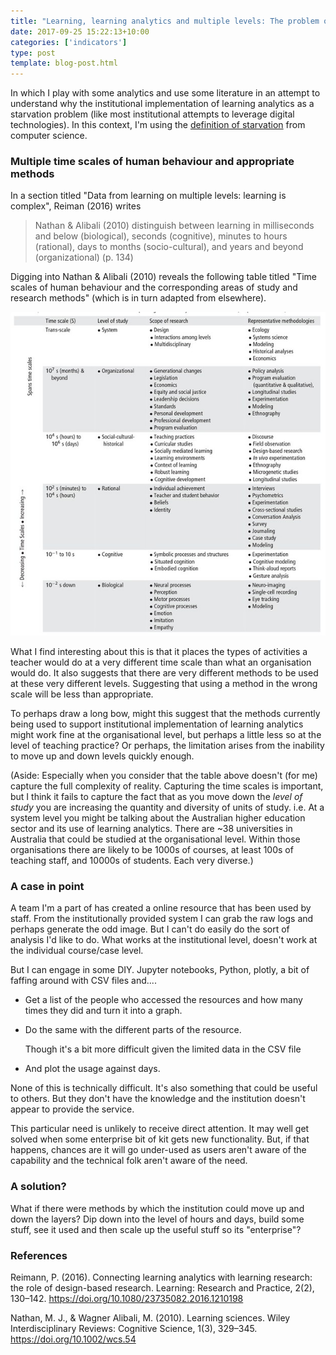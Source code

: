 ```yaml
---
title: "Learning, learning analytics and multiple levels: The problem of starvation"
date: 2017-09-25 15:22:13+10:00
categories: ['indicators']
type: post
template: blog-post.html
---
```

In which I play with some analytics and use some literature in an attempt to understand why the institutional implementation of learning analytics as a starvation problem (like most institutional attempts to leverage digital technologies). In this context, I'm using the [definition of starvation](https://en.wikipedia.org/wiki/Starvation_\(computer_science\)) from computer science.

### Multiple time scales of human behaviour and appropriate methods

In a section titled "Data from learning on multiple levels: learning is complex", Reiman (2016) writes

> Nathan & Alibali (2010) distinguish between learning in milliseconds and below (biological), seconds (cognitive), minutes to hours (rational), days to months (socio-cultural), and years and beyond (organizational) (p. 134)

Digging into Nathan & Alibali (2010) reveals the following table titled "Time scales of human behaviour and the corresponding areas of study and research methods" (which is in turn adapted from elsewhere).

[![Time Scales of Human Behavior and the Corresponding Areas of Study and Research Methods](images/37271669022_622941e6e0_z.jpg)](https://www.flickr.com/photos/david_jones/37271669022/in/dateposted-public/ "Time Scales of Human Behavior and the Corresponding Areas of Study and Research Methods")

What I find interesting about this is that it places the types of activities a teacher would do at a very different time scale than what an organisation would do. It also suggests that there are very different methods to be used at these very different levels. Suggesting that using a method in the wrong scale will be less than appropriate.

To perhaps draw a long bow, might this suggest that the methods currently being used to support institutional implementation of learning analytics might work fine at the organisational level, but perhaps a little less so at the level of teaching practice? Or perhaps, the limitation arises from the inability to move up and down levels quickly enough.

(Aside: Especially when you consider that the table above doesn't (for me) capture the full complexity of reality. Capturing the time scales is important, but I think it fails to capture the fact that as you move down the _level of study_ you are increasing the quantity and diversity of units of study. i.e. At a system level you might be talking about the Australian higher education sector and its use of learning analytics. There are ~38 universities in Australia that could be studied at the organisational level. Within those organisations there are likely to be 1000s of courses, at least 100s of teaching staff, and 10000s of students. Each very diverse.)

### A case in point

A team I'm a part of has created a online resource that has been used by staff. From the institutionally provided system I can grab the raw logs and perhaps generate the odd image. But I can't do easily do the sort of analysis I'd like to do. What works at the institutional level, doesn't work at the individual course/case level.

But I can engage in some DIY. Jupyter notebooks, Python, plotly, a bit of faffing around with CSV files and....

- Get a list of the people who accessed the resources and how many times they did and turn it into a graph.
- Do the same with the different parts of the resource.
    
    Though it's a bit more difficult given the limited data in the CSV file
    
- And plot the usage against days.

None of this is technically difficult. It's also something that could be useful to others. But they don't have the knowledge and the institution doesn't appear to provide the service.

This particular need is unlikely to receive direct attention. It may well get solved when some enterprise bit of kit gets new functionality. But, if that happens, chances are it will go under-used as users aren't aware of the capability and the technical folk aren't aware of the need.

### A solution?

What if there were methods by which the institution could move up and down the layers? Dip down into the level of hours and days, build some stuff, see it used and then scale up the useful stuff so its "enterprise"?

### References

Reimann, P. (2016). Connecting learning analytics with learning research: the role of design-based research. Learning: Research and Practice, 2(2), 130–142. https://doi.org/10.1080/23735082.2016.1210198

Nathan, M. J., & Wagner Alibali, M. (2010). Learning sciences. Wiley Interdisciplinary Reviews: Cognitive Science, 1(3), 329–345. https://doi.org/10.1002/wcs.54